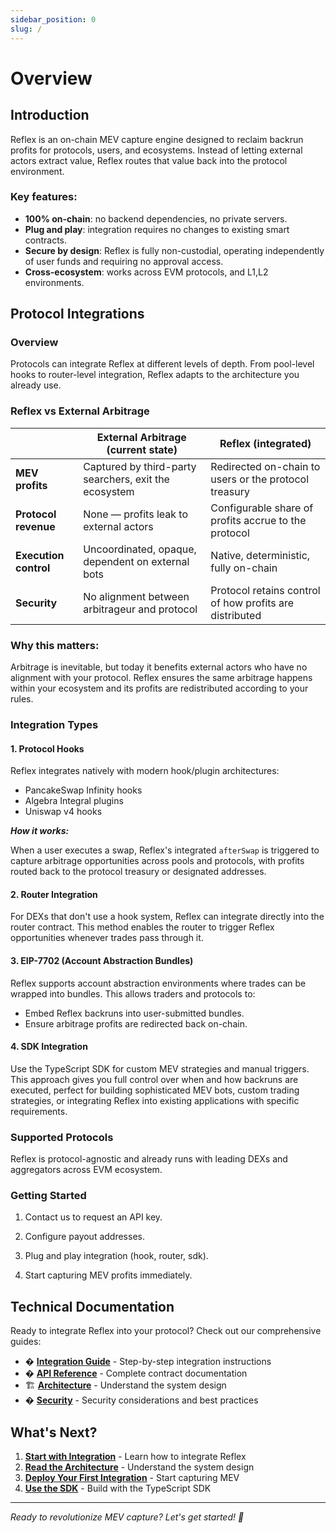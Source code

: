 ```yaml
---
sidebar_position: 0
slug: /
---
```


# Overview

## Introduction

Reflex is an on-chain MEV capture engine designed to reclaim backrun profits for protocols, users, and ecosystems. Instead of letting external actors extract value, Reflex routes that value back into the protocol environment.

### Key features:

- **100% on-chain**: no backend dependencies, no private servers.
- **Plug and play**: integration requires no changes to existing smart contracts.
- **Secure by design**: Reflex is fully non-custodial, operating independently of user funds and requiring no approval access.
- **Cross-ecosystem**: works across EVM protocols, and L1,L2 environments.

## Protocol Integrations

### Overview

Protocols can integrate Reflex at different levels of depth. From pool-level hooks to router-level integration, Reflex adapts to the architecture you already use.

### Reflex vs External Arbitrage

|                       | External Arbitrage (current state)                    | Reflex (integrated)                                     |
| --------------------- | ----------------------------------------------------- | ------------------------------------------------------- |
| **MEV profits**       | Captured by third-party searchers, exit the ecosystem | Redirected on-chain to users or the protocol treasury   |
| **Protocol revenue**  | None — profits leak to external actors                | Configurable share of profits accrue to the protocol    |
| **Execution control** | Uncoordinated, opaque, dependent on external bots     | Native, deterministic, fully on-chain                   |
| **Security**          | No alignment between arbitrageur and protocol         | Protocol retains control of how profits are distributed |

### Why this matters:

Arbitrage is inevitable, but today it benefits external actors who have no alignment with your protocol. Reflex ensures the same arbitrage happens within your ecosystem and its profits are redistributed according to your rules.

### Integration Types

#### 1. Protocol Hooks

Reflex integrates natively with modern hook/plugin architectures:

- PancakeSwap Infinity hooks
- Algebra Integral plugins
- Uniswap v4 hooks

**_How it works:_**

When a user executes a swap, Reflex's integrated `afterSwap` is triggered to capture arbitrage opportunities across pools and protocols, with profits routed back to the protocol treasury or designated addresses.

#### 2. Router Integration

For DEXs that don't use a hook system, Reflex can integrate directly into the router contract. This method enables the router to trigger Reflex opportunities whenever trades pass through it.

#### 3. EIP-7702 (Account Abstraction Bundles)

Reflex supports account abstraction environments where trades can be wrapped into bundles. This allows traders and protocols to:

- Embed Reflex backruns into user-submitted bundles.
- Ensure arbitrage profits are redirected back on-chain.

#### 4. SDK Integration

Use the TypeScript SDK for custom MEV strategies and manual triggers. This approach gives you full control over when and how backruns are executed, perfect for building sophisticated MEV bots, custom trading strategies, or integrating Reflex into existing applications with specific requirements.

### Supported Protocols

Reflex is protocol-agnostic and already runs with leading DEXs and aggregators across EVM ecosystem.

### Getting Started

1. Contact us to request an API key.

2. Configure payout addresses.

3. Plug and play integration (hook, router, sdk).

4. Start capturing MEV profits immediately.

## Technical Documentation

Ready to integrate Reflex into your protocol? Check out our comprehensive guides:

- � [**Integration Guide**](./integration/overview) - Step-by-step integration instructions
- � [**API Reference**](./api/smart-contracts) - Complete contract documentation
- 🏗️ [**Architecture**](./architecture) - Understand the system design
- � [**Security**](./security) - Security considerations and best practices

## What's Next?

1. **[Start with Integration](./integration/overview)** - Learn how to integrate Reflex
2. **[Read the Architecture](./architecture)** - Understand the system design
3. **[Deploy Your First Integration](./integration/smart-contract)** - Start capturing MEV
4. **[Use the SDK](./integration/sdk-integration)** - Build with the TypeScript SDK

---

_Ready to revolutionize MEV capture? Let's get started! 🚀_
